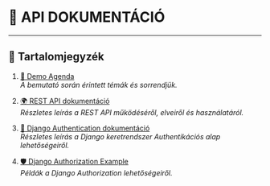 # 📖 API DOKUMENTÁCIÓ
---

## 📌 Tartalomjegyzék  

1. [📜 Demo Agenda](AGENDA.md)  
   *A bemutató során érintett témák és sorrendjük.*  

2. [🌍 REST API dokumentáció](REST_API.md)  
   *Részletes leírás a REST API működéséről, elveiről és használatáról.*  

3. [🔑 Django Authentication dokumentáció](DJANGO_AUTHENTICATION.md)  
   *Részletes leírás a Django keretrendszer Authentikációs alap lehetőségeiről.*  

4. [🛡️ Django Authorization Example](DJANGO_AUTHORIZATION.md)  
   *Példák a Django Authorization lehetőségeiről.*  
